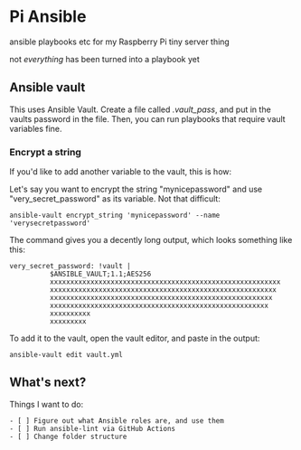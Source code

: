 # Pi Ansible
ansible playbooks etc for my Raspberry Pi tiny server thing

not *everything* has been turned into a playbook yet

## Ansible vault

This uses Ansible Vault. Create a file called *.vault_pass*, and put in the vaults password in the file. Then, you can run playbooks that require vault variables fine.

### Encrypt a string

If you'd like to add another variable to the vault, this is how:

Let's say you want to encrypt the string "mynicepassword" and use "very_secret_password" as its variable. Not that difficult:

``ansible-vault encrypt_string 'mynicepassword' --name 'verysecretpassword'``

The command gives you a decently long output, which looks something like this:

```
very_secret_password: !vault |
          $ANSIBLE_VAULT;1.1;AES256
          xxxxxxxxxxxxxxxxxxxxxxxxxxxxxxxxxxxxxxxxxxxxxxxxxxxxxxxxx
          xxxxxxxxxxxxxxxxxxxxxxxxxxxxxxxxxxxxxxxxxxxxxxxxxxxxxxxx
          xxxxxxxxxxxxxxxxxxxxxxxxxxxxxxxxxxxxxxxxxxxxxxxxxxxxxxx
          xxxxxxxxxxxxxxxxxxxxxxxxxxxxxxxxxxxxxxxxxxxxxxxxxxxxxx
          xxxxxxxxxx
          xxxxxxxxx
```

To add it to the vault, open the vault editor, and paste in the output:

``ansible-vault edit vault.yml``

## What's next?

Things I want to do:

    - [ ] Figure out what Ansible roles are, and use them
    - [ ] Run ansible-lint via GitHub Actions
    - [ ] Change folder structure
